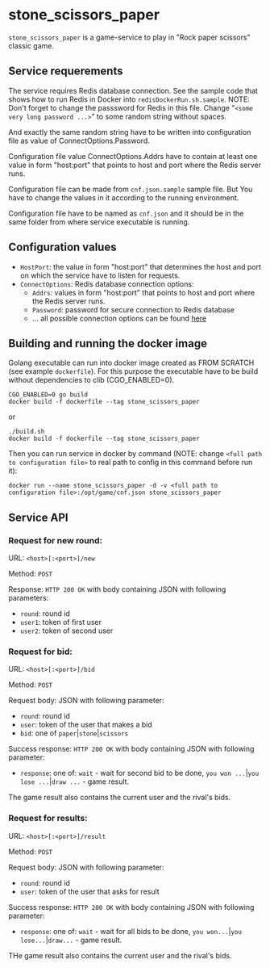 # stone_scissors_paper

`stone_scissors_paper` is a game-service to play in "Rock paper scissors" classic game.

## Service requerements

The service requires Redis database connection. See the sample code that shows how to run Redis in Docker into `redisDockerRun.sh.sample`. NOTE: Don't forget to change the passsword for Redis in this file. Change "`<some very long password ...>`" to some random string without spaces.

And exactly the same random string have to be written into configuration file as value of ConnectOptions.Password.

Configuration file value ConnectOptions.Addrs have to contain at least one value in form "host:port" that points to host and port where the Redis server runs.

Configuration file can be made from `cnf.json.sample` sample file. But You have to change the values in it according to the running environment.

Configuration file have to be named as `cnf.json` and it should be in the same folder from where service executable is running.

## Configuration values

- `HostPort`: the value in form "host:port" that determines the host and port on which the service have to listen for requests.
- `ConnectOptions`: Redis database connection options:
    - `Addrs`: values in form "host:port" that points to host and port where the Redis server runs.
    - `Password`: password for secure connection to Redis database
    - ... all possible connection options can be found [here](https://godoc.org/github.com/go-redis/redis#UniversalOptions)

## Building and running the docker image

Golang executable can run into docker image created as FROM SCRATCH (see example `dockerfile`). For this purpose the executable have to be build without dependencies to clib (CGO_ENABLED=0).

    CGO_ENABLED=0 go build
    docker build -f dockerfile --tag stone_scissors_paper
or

    ./build.sh
    docker build -f dockerfile --tag stone_scissors_paper

Then you can run service in docker by command (NOTE: change `<full path to configuration file>` to real path to config in this command before run it):

    docker run --name stone_scissors_paper -d -v <full path to configuration file>:/opt/game/cnf.json stone_scissors_paper

## Service API

### Request for new round:

URL: `<host>[:<port>]/new`

Method: `POST`

Response: `HTTP 200 OK` with body containing JSON with following parameters:

- `round`: round id
- `user1`: token of first user
- `user2`: token of second user


### Request for bid:

URL: `<host>[:<port>]/bid`

Method: `POST`

Request body: JSON with following parameter:

- `round`: round id
- `user`: token of the user that makes a bid
- `bid`: one of `paper`|`stone`|`scissors` 

Success response: `HTTP 200 OK` with body containing JSON with following parameter: 

- `response`: one of: `wait` - wait for second bid to be done, `you won ...`|`you lose ...`|`draw ...` - game result.

The game result also contains the current user and the rival's bids. 
 


### Request for results:
URL: `<host>[:<port>]/result` 

Method: `POST`

Request body: JSON with following parameter:

- `round`: round id
- `user`: token of the user that asks for result

Success response: `HTTP 200 OK` with body containing JSON with following parameter: 

- `response`: one of: `wait` - wait for all bids to be done, `you won...`|`you lose...`|`draw...` - game result.

THe game result also contains the current user and the rival's bids. 



